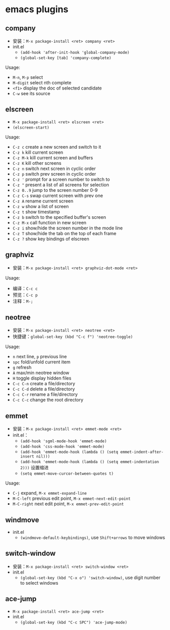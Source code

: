 # emacs plugins

## company

* 安装：`M-x package-install <ret> company <ret>`
* init.el
  * `(add-hook 'after-init-hook 'global-company-mode)`
  * `(global-set-key [tab] 'company-complete)`

Usage:

* `M-n`, `M-p` select
* `M-digit` select nth complete
* `<f1>` display the doc of selected candidate
* `C-w` see its source

## elscreen

* `M-x package-install <ret> elscreen <ret>`
* `(elscreen-start)`

Usage:

* `C-z c` create a new screen and switch to it
* `C-z k` kill current screen
* `C-z M-k` kill current screen and buffers
* `C-z K` kill other screens
* `C-z n` switch next screen in cyclic order
* `C-z p` switch prev screen in cyclic order
* `C-z '` prompt for a screen number to switch to
* `C-z "` present a list of all screens for selection
* `C-z 0..9` jump to the screen number 0-9
* `C-z C-s` swap current screen with prev one
* `C-z A` rename current screen
* `C-z w` show a list of screen
* `C-z t` show timestamp
* `C-z b` switch to the specified buffer's screen
* `C-z M-x` call function in new screen
* `C-z i` show/hide the screen number in the mode line
* `C-z T` show/hide the tab on the top of each frame
* `C-z ?` show key bindings of elscreen

## graphviz

* 安装：`M-x package-install <ret> graphviz-dot-mode <ret>`

Usage:

* 编译：`C-c c`
* 预览：`C-c p`
* 注释：`M-;`

## neotree

* 安装：`M-x package-install <ret> neotree <ret>`
* 快捷键：`global-set-key (kbd "C-c f") 'neotree-toggle)`

Usage:

* `n` next line, `p` previous line
* `spc` fold/unfold current item
* `g` refresh
* `A` max/min neotree window
* `H` toggle display hidden files
* `C-c C-n` create a file/directory
* `C-c C-d` delete a file/directory
* `C-c C-r` rename a file/directory
* `C-c C-c` change the root directory

## emmet

* 安装：`M-x package-install <ret> emmet-mode <ret>`
* init.el：
  * `(add-hook 'sgml-mode-hook 'emmet-mode)`
  * `(add-hook 'css-mode-hook 'emmet-mode)`
  * `(add-hook 'emmet-mode-hook (lambda () (setq emmet-indent-after-insert nil)))`
  * `(add-hook 'emmet-mode-hook (lambda () (setq emmet-indentation 2)))`  设置缩进
  * `(setq emmet-move-curcor-between-quotes t)`

Usage:

* `C-j` expand, `M-x emmet-expand-line`
* `M-C-left` previous edit point, `M-x emmet-next-edit-point`
* `M-C-right` next edit point, `M-x emmet-prev-edit-point`

## windmove

* init.el
  * `(windmove-default-keybindings)`, use `Shift+arrows` to move windows

## switch-window

* 安装：`M-x package-install <ret> switch-window <ret>`
* init.el
  * `(global-set-key (kbd "C-x o") 'switch-window)`, use digit number to select windows

## ace-jump

* `M-x package-install <ret> ace-jump <ret>`
* init.el
  * `(global-set-key (kbd "C-c SPC") 'ace-jump-mode)`

